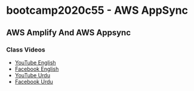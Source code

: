 # bootcamp2020c55 - AWS AppSync

## AWS Amplify And AWS Appsync

### Class Videos

- [YouTube English](https://www.youtube.com/watch?v=6hBaplgwE8s&ab_channel=PanacloudServerlessSaaSTraining)
- [Facebook English](https://www.facebook.com/zeeshanhanif/videos/10225312535665272)
- [YouTube Urdu](https://www.youtube.com/watch?v=paHnI88zXSQ&ab_channel=PanacloudServerlessSaaSTraininginUrdu)
- [Facebook Urdu](https://www.facebook.com/zeeshanhanif/videos/10225319812407186)
